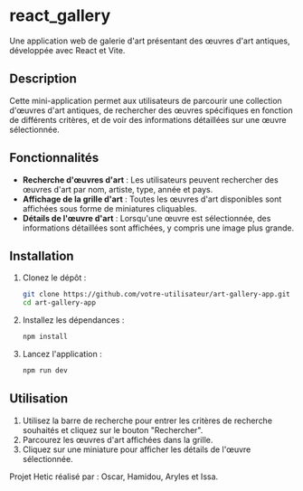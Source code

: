 # react_gallery

Une application web de galerie d'art présentant des œuvres d'art antiques, développée avec React et Vite.

## Description

Cette mini-application permet aux utilisateurs de parcourir une collection d'œuvres d'art antiques, de rechercher des œuvres spécifiques en fonction de différents critères, et de voir des informations détaillées sur une œuvre sélectionnée.

## Fonctionnalités

- **Recherche d'œuvres d'art** : Les utilisateurs peuvent rechercher des œuvres d'art par nom, artiste, type, année et pays.
- **Affichage de la grille d'art** : Toutes les œuvres d'art disponibles sont affichées sous forme de miniatures cliquables.
- **Détails de l'œuvre d'art** : Lorsqu'une œuvre est sélectionnée, des informations détaillées sont affichées, y compris une image plus grande.

## Installation

1. Clonez le dépôt :
    ```bash
    git clone https://github.com/votre-utilisateur/art-gallery-app.git
    cd art-gallery-app
    ```

2. Installez les dépendances :
    ```bash
    npm install
    ```

3. Lancez l'application :
    ```bash
    npm run dev
    ```

## Utilisation

1. Utilisez la barre de recherche pour entrer les critères de recherche souhaités et cliquez sur le bouton "Rechercher".
2. Parcourez les œuvres d'art affichées dans la grille.
3. Cliquez sur une miniature pour afficher les détails de l'œuvre sélectionnée.




Projet Hetic réalisé par : Oscar, Hamidou, Aryles et Issa.
